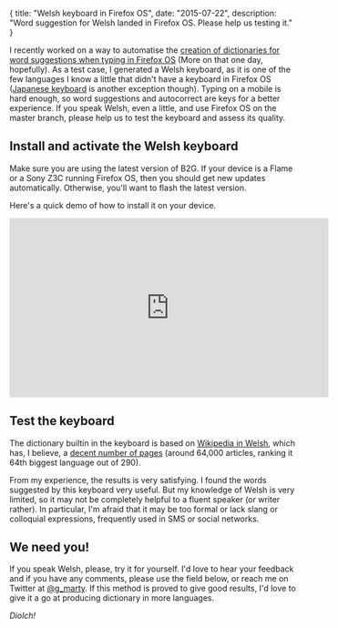 {
  title: "Welsh keyboard in Firefox OS",
  date: "2015-07-22",
  description: "Word suggestion for Welsh landed in Firefox OS. Please help us testing it."
}

I recently worked on a way to automatise the [creation of dictionaries for word suggestions when typing in Firefox OS](https://github.com/gmarty/wordlist-generator) (More on that one day, hopefully). As a test case, I generated a Welsh keyboard, as it is one of the few languages I know a little that didn't have a keyboard in Firefox OS ([Japanese keyboard](http://gu.illau.me/posts/japanese-keyboard-for-firefox-os/) is another exception though). Typing on a mobile is hard enough, so word suggestions and autocorrect are keys for a better experience.
If you speak Welsh, even a little, and use Firefox OS on the master branch, please help us to test the keyboard and assess its quality.

## Install and activate the Welsh keyboard

Make sure you are using the latest version of B2G. If your device is a Flame or a Sony Z3C running Firefox OS, then you should get new updates automatically. Otherwise, you'll want to flash the latest version.

Here's a quick demo of how to install it on your device.
<iframe width="560" height="315" src="https://www.youtube-nocookie.com/embed/MWlPnWrX7AE?rel=0&amp;showinfo=0" frameborder="0" allowfullscreen></iframe>

## Test the keyboard

The dictionary builtin in the keyboard is based on [Wikipedia in Welsh](https://cy.wikipedia.org/wiki/Hafan), which has, I believe, a [decent number of pages](https://en.wikipedia.org/wiki/List_of_Wikipedias) (around 64,000 articles, ranking it 64th biggest language out of 290).

From my experience, the results is very satisfying. I found the words suggested by this keyboard very useful. But my knowledge of Welsh is very limited, so it may not be completely helpful to a fluent speaker (or writer rather). In particular, I'm afraid that it may be too formal or lack slang or colloquial expressions, frequently used in SMS or social networks.

## We need you!

If you speak Welsh, please, try it for yourself. I'd love to hear your feedback and if you have any comments, please use the field below, or reach me on Twitter at [@g_marty](https://twitter.com/g_marty). If this method is proved to give good results, I'd love to give it a go at producing dictionary in more languages.

*Diolch!*
